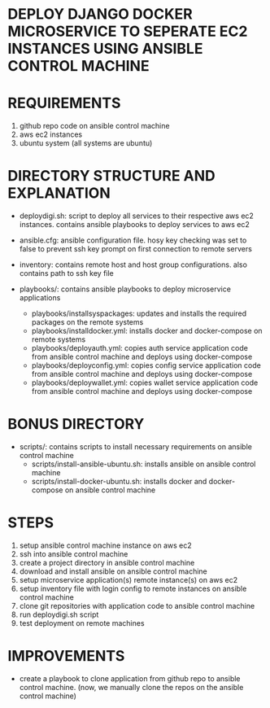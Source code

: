 # DEPLOY DJANGO DOCKER MICROSERVICE TO SEPERATE EC2 INSTANCES USING ANSIBLE CONTROL MACHINE

# REQUIREMENTS
1. github repo code on ansible control machine
2. aws ec2 instances
3. ubuntu system (all systems are ubuntu)

# DIRECTORY STRUCTURE AND EXPLANATION

- deploydigi.sh: script to deploy all services to their respective aws ec2 instances. contains ansible playbooks to deploy services to aws ec2

- ansible.cfg: ansible configuration file. hosy key checking was set to false to prevent ssh key prompt on first connection to remote servers

- inventory: contains remote host and host group configurations. also contains path to ssh key file 

- playbooks/: contains ansible playbooks to deploy microservice applications
    - playbooks/installsyspackages: updates and installs the required packages on the remote systems
    - playbooks/installdocker.yml: installs docker and docker-compose on remote systems
    - playbooks/deployauth.yml: copies auth service application code from ansible control machine and deploys using docker-compose
    - playbooks/deployconfig.yml: copies config service application code from ansible control machine and deploys using docker-compose
    - playbooks/deploywallet.yml: copies wallet service application code from ansible control machine and deploys using docker-compose

# BONUS DIRECTORY
- scripts/: contains scripts to install necessary requirements on ansible control machine
    - scripts/install-ansible-ubuntu.sh: installs ansible on ansible control machine
    - scripts/install-docker-ubuntu.sh: installs docker and docker-compose on ansible control machine


# STEPS

1. setup ansible control machine instance on aws ec2
2. ssh into ansible control machine
3. create a project directory in ansible control machine
4. download and install ansible on ansible control machine
5. setup microservice application(s) remote instance(s) on aws ec2
6. setup inventory file with login config to remote instances on ansible control machine
7. clone git repositories with application code to ansible control machine
8. run deploydigi.sh script
9. test deployment on remote machines

# IMPROVEMENTS

- create a playbook to clone application from github repo to ansible control machine. (now, we manually clone the repos on the ansible control machine)



